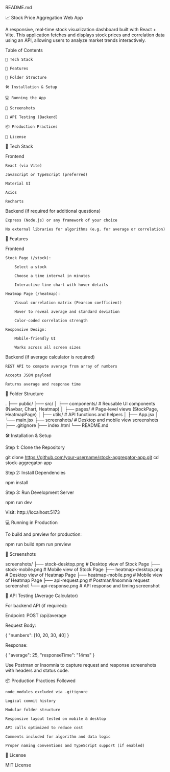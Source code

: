 README.md

📈 Stock Price Aggregation Web App

A responsive, real-time stock visualization dashboard built with React + Vite. This application fetches and displays stock prices and correlation data using an API, allowing users to analyze market trends interactively.

Table of Contents

    🧰 Tech Stack

    🚀 Features

    📁 Folder Structure

    🛠️ Installation & Setup

    💻 Running the App

    📸 Screenshots

    🧪 API Testing (Backend)

    📦 Production Practices

    📜 License

🧰 Tech Stack

Frontend

    React (via Vite)

    JavaScript or TypeScript (preferred)

    Material UI

    Axios

    Recharts

Backend (if required for additional questions)

    Express (Node.js) or any framework of your choice

    No external libraries for algorithms (e.g. for average or correlation)

🚀 Features

Frontend

    Stock Page (/stock):

        Select a stock

        Choose a time interval in minutes

        Interactive line chart with hover details

    Heatmap Page (/heatmap):

        Visual correlation matrix (Pearson coefficient)

        Hover to reveal average and standard deviation

        Color-coded correlation strength

    Responsive Design:

        Mobile-friendly UI

        Works across all screen sizes

Backend (if average calculator is required)

    REST API to compute average from array of numbers

    Accepts JSON payload

    Returns average and response time

📁 Folder Structure

.
├── public/
├── src/
│ ├── components/ # Reusable UI components (Navbar, Chart, Heatmap)
│ ├── pages/ # Page-level views (StockPage, HeatmapPage)
│ ├── utils/ # API functions and helpers
│ ├── App.jsx
│ └── main.jsx
├── screenshots/ # Desktop and mobile view screenshots
├── .gitignore
├── index.html
└── README.md

🛠️ Installation & Setup

Step 1: Clone the Repository

git clone https://github.com/your-username/stock-aggregator-app.git
cd stock-aggregator-app

Step 2: Install Dependencies

npm install

Step 3: Run Development Server

npm run dev

Visit: http://localhost:5173

💻 Running in Production

To build and preview for production:

npm run build
npm run preview

📸 Screenshots

screenshots/
├── stock-desktop.png # Desktop view of Stock Page
├── stock-mobile.png # Mobile view of Stock Page
├── heatmap-desktop.png # Desktop view of Heatmap Page
├── heatmap-mobile.png # Mobile view of Heatmap Page
├── api-request.png # Postman/Insomnia request screenshot
└── api-response.png # API response and timing screenshot

🧪 API Testing (Average Calculator)

For backend API (if required):

Endpoint: POST /api/average

Request Body:

{
"numbers": [10, 20, 30, 40]
}

Response:

{
"average": 25,
"responseTime": "14ms"
}

Use Postman or Insomnia to capture request and response screenshots with headers and status code.

📦 Production Practices Followed

    node_modules excluded via .gitignore

    Logical commit history

    Modular folder structure

    Responsive layout tested on mobile & desktop

    API calls optimized to reduce cost

    Comments included for algorithm and data logic

    Proper naming conventions and TypeScript support (if enabled)

📜 License

MIT License
